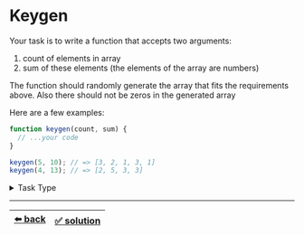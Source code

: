 # Keygen

Your task is to write a function that accepts two arguments:
1. count of elements in array
2. sum of these elements (the elements of the array are numbers)

The function should randomly generate the array that fits the requirements above. Also there should not be zeros in the generated array

Here are a few examples:

```js
function keygen(count, sum) {
  // ...your code
}

keygen(5, 10); // => [3, 2, 1, 3, 1]
keygen(4, 13); // => [2, 5, 3, 3]
```

<details>

<summary>Task Type</summary>

This is more of a numbers task type than any of the array task types

</details>

---

| [:arrow_left: back](../README.md) | [:white_check_mark: solution](./solution.js)
| :---: | :---: |
